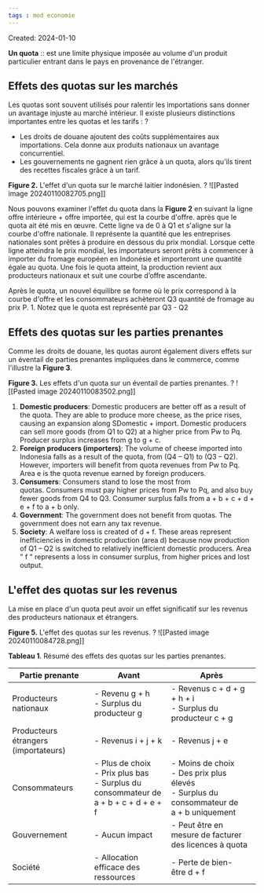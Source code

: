 ```yaml
---
tags : mod economie
---
```

Created: 2024-01-10

**Un quota** :: est une limite physique imposée au volume d'un produit particulier entrant dans le pays en provenance de l'étranger.

## Effets des quotas sur les marchés
Les quotas sont souvent utilisés pour ralentir les importations sans donner un avantage injuste au marché intérieur.
Il existe plusieurs distinctions importantes entre les quotas et les tarifs :
?
- Les droits de douane ajoutent des coûts supplémentaires aux importations. Cela donne aux produits nationaux un avantage concurrentiel.
- Les gouvernements ne gagnent rien grâce à un quota, alors qu’ils tirent des recettes fiscales grâce à un tarif.

**Figure 2.** L'effet d'un quota sur le marché laitier indonésien.
?
![[Pasted image 20240110082705.png]]

Nous pouvons examiner l'effet du quota dans la **Figure 2** en suivant la ligne offre intérieure + offre importée, qui est la courbe d'offre. après que le quota ait été mis en œuvre. Cette ligne va de 0 à Q1 et s'aligne sur la courbe d'offre nationale. Il représente la quantité que les entreprises nationales sont prêtes à produire en dessous du prix mondial. Lorsque cette ligne atteindra le prix mondial, les importateurs seront prêts à commencer à importer du fromage européen en Indonésie et importeront une quantité égale au quota. Une fois le quota atteint, la production revient aux producteurs nationaux et suit une courbe d’offre ascendante.

Après le quota, un nouvel équilibre se forme où le prix correspond à la courbe d'offre et les consommateurs achèteront Q3 quantité de fromage au prix P. 1. Notez que le quota est représenté par Q3 - Q2

## Effets des quotas sur les parties prenantes
Comme les droits de douane, les quotas auront également divers effets sur un éventail de parties prenantes impliquées dans le commerce, comme l'illustre la **Figure 3**.

**Figure 3.** Les effets d'un quota sur un éventail de parties prenantes.
?
![[Pasted image 20240110083502.png]]

1. **Domestic producers**: Domestic producers are better off as a result of the quota. They are able to produce more cheese, as the price rises, causing an expansion along SDomestic + import. Domestic producers can sell more goods (from Q1 to Q2) at a higher price from Pw to Pq. Producer surplus increases from g to g + c.
2. **Foreign producers (importers)**: The volume of cheese imported into Indonesia falls as a result of the quota, from (Q4 – Q1) to (Q3 – Q2). However, importers will benefit from quota revenues from Pw to Pq. Area e is the quota revenue earned by foreign producers.
3. **Consumers**: Consumers stand to lose the most from quotas. Consumers must pay higher prices from Pw to Pq, and also buy fewer goods from Q4 to Q3. Consumer surplus falls from a + b + c + d + e + f to a + b only.
4. **Government**: The government does not benefit from quotas. The government does not earn any tax revenue.
5. **Society**: A welfare loss is created of d + f. These areas represent inefficiencies in domestic production (area d) because now production of Q1 – Q2 is switched to relatively inefficient domestic producers. Area " f " represents a loss in consumer surplus, from higher prices and lost output.

## L'effet des quotas sur les revenus
La mise en place d'un quota peut avoir un effet significatif sur les revenus des producteurs nationaux et étrangers.

**Figure 5.** L'effet des quotas sur les revenus.
?
![[Pasted image 20240110084728.png]]

**Tableau 1**. Résumé des effets des quotas sur les parties prenantes. 

|**Partie prenante**|**Avant**|**Après**|
|---|---|---|
|Producteurs nationaux|- Revenu g + h<br>- Surplus du producteur g|- Revenus c + d + g + h + i<br>- Surplus du producteur c + g|
|Producteurs étrangers (importateurs)|- Revenus i + j + k|- Revenus j + e|
|Consommateurs|- Plus de choix<br>- Prix ​​plus bas<br>- Surplus du consommateur de  <br>    a + b + c + d + e + f|- Moins de choix<br>- Des prix plus élevés<br>- Surplus du consommateur de a + b uniquement|
|Gouvernement|- Aucun impact|- Peut être en mesure de facturer des licences à quota|
|Société|- Allocation efficace des ressources|- Perte de bien-être d + f|
